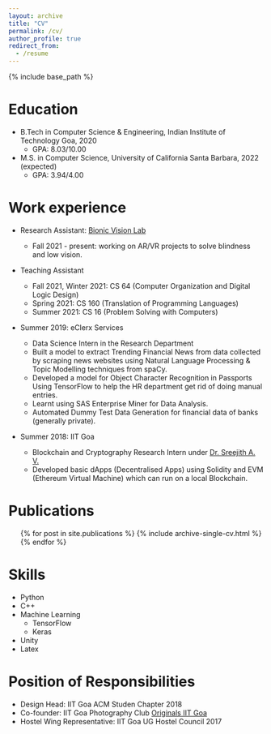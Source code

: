 ```yaml
---
layout: archive
title: "CV"
permalink: /cv/
author_profile: true
redirect_from:
  - /resume
---
```


{% include base_path %}

Education
======
* B.Tech in Computer Science & Engineering, Indian Institute of Technology Goa, 2020
  * GPA: 8.03/10.00
* M.S. in Computer Science, University of California Santa Barbara, 2022 (expected)
  * GPA: 3.94/4.00

Work experience
======
* Research Assistant: [Bionic Vision Lab](https://bionicvisionlab.org/)
  * Fall 2021 - present: working on AR/VR projects to solve blindness and low vision.

* Teaching Assistant
  * Fall 2021, Winter 2021: CS 64 (Computer Organization and Digital Logic Design)
  * Spring 2021: CS 160 (Translation of Programming Languages)
  * Summer 2021: CS 16 (Problem Solving with Computers)

* Summer 2019: eClerx Services
  * Data Science Intern in the Research Department
  * Built a model to extract Trending Financial News from data collected by scraping news websites using Natural Language Processing & Topic Modelling techniques from spaCy.
  * Developed a model for Object Character Recognition in Passports Using TensorFlow to help the HR department get rid of doing manual entries.
  * Learnt using SAS Enterprise Miner for Data Analysis.
  * Automated Dummy Test Data Generation for financial data of banks (generally private).
  
* Summer 2018: IIT Goa
  * Blockchain and Cryptography Research Intern under [Dr. Sreejith A. V.](https://www.iitgoa.ac.in/~sreejithav/)
  * Developed basic dApps (Decentralised Apps) using Solidity and EVM (Ethereum Virtual Machine) which can run on a local Blockchain.

Publications
======
  <ul>{% for post in site.publications %}
    {% include archive-single-cv.html %}
  {% endfor %}</ul>
  
Skills
======
* Python
* C++
* Machine Learning
  * TensorFlow
  * Keras
* Unity
* Latex

Position of Responsibilities
======
* Design Head: IIT Goa ACM Studen Chapter 2018
* Co-founder: IIT Goa Photography Club [Originals IIT Goa](https://www.youtube.com/c/OriginalsIITGoa/feature)
* Hostel Wing Representative: IIT Goa UG Hostel Council 2017
